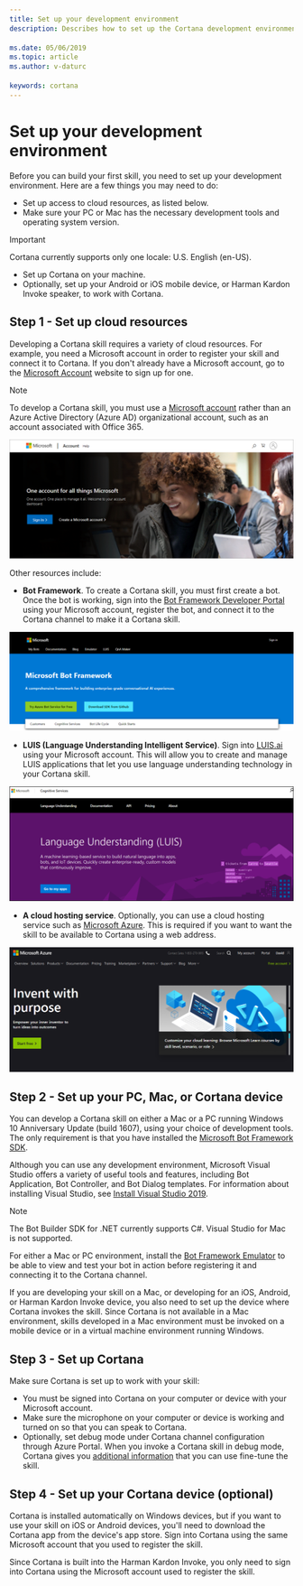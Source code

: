 ```yaml
---
title: Set up your development environment
description: Describes how to set up the Cortana development environment.

ms.date: 05/06/2019
ms.topic: article
ms.author: v-daturc

keywords: cortana
---
```


# Set up your development environment

Before you can build your first skill, you need to set up your development environment. Here are a few things you may need to do:

* Set up access to cloud resources, as listed below.
* Make sure your PC or Mac has the necessary development tools and operating system version.

>[!IMPORTANT]
>Cortana currently supports only one locale: U.S. English (en-US).

* Set up Cortana on your machine.
* Optionally, set up your Android or iOS mobile device, or Harman Kardon Invoke speaker, to work with Cortana.

## Step 1 - Set up cloud resources

Developing a Cortana skill requires a variety of cloud resources. For example, you need a Microsoft account in order to register your skill and connect it to Cortana. If you don't already have a Microsoft account, go to the [Microsoft Account](https://account.microsoft.com/account) website to sign up for one.

>[!NOTE]
> To develop a Cortana skill, you must use a [Microsoft account](https://account.microsoft.com/account) rather than an Azure Active Directory (Azure AD) organizational account, such as an account associated with Office 365.

![Microsoft account site](../media/images/microsoft_account.png)

Other resources include:

* **Bot Framework**. To create a Cortana skill, you must first create a bot. Once the bot is working, sign into the [Bot Framework Developer Portal](https://dev.botframework.com) using your Microsoft account, register the bot, and connect it to the Cortana channel to make it a Cortana skill.
<!-- 
For information on creating your first Cortana skill, see [Create your first Cortana skill](./mva22-hello-world.md).
-->

![Bot Framework developer portal](../media/images/bot_framework_dev_portal.png)

* **LUIS (Language Understanding Intelligent Service)**. Sign into [LUIS.ai](https://www.luis.ai) using your Microsoft account. This will allow you to create and manage LUIS applications that let you use language understanding technology in your Cortana skill.

![LUIS Site](../media/images/mva32_luis_account.png)

* **A cloud hosting service**. Optionally, you can use a cloud hosting service such as [Microsoft Azure](https://azure.microsoft.com). This is required if you want to want the skill to be available to Cortana using a web address.

![Azure Site](../media/images/azure_site.png)

## Step 2 - Set up your PC, Mac, or Cortana device

You can develop a Cortana skill on either a Mac or a PC running Windows 10 Anniversary Update (build 1607), using your choice of development tools. The only requirement is that you have installed the [Microsoft Bot Framework SDK](https://github.com/microsoft/botframework-sdk).

Although you can use any development environment, Microsoft Visual Studio offers a variety of useful tools and features, including Bot Application, Bot Controller, and Bot Dialog templates. For information about installing Visual Studio, see [Install Visual Studio 2019](https://docs.microsoft.com/visualstudio/install/install-visual-studio).

>[!NOTE]
> The Bot Builder SDK for .NET currently supports C#. Visual Studio for Mac is not supported.

For either a Mac or PC environment, install the [Bot Framework Emulator](https://docs.microsoft.com/azure/bot-service/bot-service-debug-emulator?view=azure-bot-service-4.0) to be able to view and test your bot in action before registering it and connecting it to the Cortana channel.

If you are developing your skill on a Mac, or developing for an iOS, Android, or Harman Kardon Invoke device, you also need to set up the device where Cortana invokes the skill. Since Cortana is not available in a Mac environment, skills developed in a Mac environment must be invoked on a mobile device or in a virtual machine environment running Windows.

## Step 3 - Set up Cortana

Make sure Cortana is set up to work with your skill:

* You must be signed into Cortana on your computer or device with your Microsoft account.
* Make sure the microphone on your computer or device is working and turned on so that you can speak to Cortana.
* Optionally, set debug mode under Cortana channel configuration through Azure Portal. When you invoke a Cortana skill in debug mode, Cortana gives you [additional information](./test-debug.md#enable-debugging-in-cortana) that you can use fine-tune the skill.

## Step 4 - Set up your Cortana device (optional)

Cortana is installed automatically on Windows devices, but if you want to use your skill on iOS or Android devices, you'll need to download the Cortana app from the device's app store. Sign into Cortana using the same Microsoft account that you used to register the skill.  

Since Cortana is built into the Harman Kardon Invoke, you only need to sign into Cortana using the Microsoft account used to register the skill.
